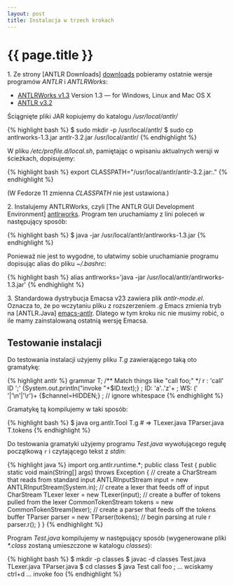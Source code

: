 ```yaml
---
layout: post
title: Instalacja w trzech krokach
---
```


# {{ page.title }}

1\. Ze strony [ANTLR Downloads] [downloads]
pobieramy ostatnie wersje programów
*ANTLR* i *ANTLRWorks*:

* [ANTLRWorks v1.3](http://www.antlr.org/download/antlrworks-1.3.jar)
  Version 1.3 — for Windows, Linux and Mac OS X
* [ANTLR v3.2](http://www.antlr.org/download/antlr-3.2.jar)

Ściągnięte pliki JAR kopiujemy do katalogu */usr/local/antlr/*

{% highlight bash %}
$ sudo mkdir -p /usr/local/antlr/
$ sudo cp antlrworks-1.3.jar antlr-3.2.jar /usr/local/antlr/
{% endhighlight %}

W pliku */etc/profile.d/local.sh*, pamiętając o wpisaniu aktualnych
wersji w ścieżkach, dopisujemy:

{% highlight bash %}
export CLASSPATH="/usr/local/antlr/antlr-3.2.jar:."
{% endhighlight %}

(W Fedorze 11 zmienna *CLASSPATH*  nie jest ustawiona.)

2\. Instalujemy ANTLRWorks, czyli
[The ANTLR GUI Development Environment] [antlrworks].
Program ten uruchamiamy z lini poleceń w następujący sposób:

{% highlight bash %}
$ java -jar /usr/local/antlr/antlrworks-1.3.jar
{% endhighlight %}

Ponieważ nie jest to wygodne, to ułatwimy sobie uruchamianie
programu dopisując alias do pliku *~/.bashrc*:

{% highlight bash %}
alias antlrworks='java -jar /usr/local/antlr/antlrworks-1.3.jar'
{% endhighlight %}

3\. Standardowa dystrybucja Emacsa v23 zawiera plik *antlr-mode.el*.
Oznacza to, że po wczytaniu pliku z rozszerzeniem *.g* Emacs zmienia tryb na
[ANTLR.Java] [emacs-antlr].  Dlatego w tym kroku nic nie musimy
robić, o ile mamy zainstalowaną ostatnią wersję Emacsa.


## Testowanie instalacji

Do testowania instalacji użyjemy pliku *T.g* zawierającego taką oto
gramatykę:

{% highlight antlr %}
grammar T;
/** Match things like "call foo;" */
r : 'call' ID ';' {System.out.println("invoke "+$ID.text);} ;
ID: 'a'..'z'+ ;
WS: (' '|'\n'|'\r')+   {$channel=HIDDEN;} ; // ignore whitespace
{% endhighlight %}

Gramatykę tą kompilujemy w taki sposób:

{% highlight bash %}
$ java org.antlr.Tool T.g  # => TLexer.java TParser.java T.tokens
{% endhighlight %}

Do testowania gramatyki użyjemy programu *Test.java* wywołującego regułę początkową
`r` i czytającego tekst z *stdin*:

{% highlight java %}
import org.antlr.runtime.*;
public class Test {
    public static void main(String[] args) throws Exception {
        // create a CharStream that reads from standard input
        ANTLRInputStream input = new ANTLRInputStream(System.in);
        // create a lexer that feeds off of input CharStream
        TLexer lexer = new TLexer(input);
        // create a buffer of tokens pulled from the lexer
        CommonTokenStream tokens = new CommonTokenStream(lexer);
        // create a parser that feeds off the tokens buffer
        TParser parser = new TParser(tokens);
        // begin parsing at rule r
        parser.r();
    }
}
{% endhighlight %}

Program *Test.java* kompilujemy w następujący sposób
(wygenerowane pliki *\*.class* zostaną umieszczone w katalogu
*classes*):

{% highlight bash %}
$ mkdir -p classes
$ javac -d classes Test.java TLexer.java TParser.java
$ cd classes
$ java Test
call foo ;
... wciskamy ctrl+d ...
invoke foo
{% endhighlight %}


<!-- Linki -->

[downloads]: http://www.antlr.org/download.html "ANTLR Downloads"
[antlrworks]: http://www.antlr.org/works "The ANTLR GUI Development Environment"
[emacs-antlr]: http://antlr-mode.sourceforge.net/details.html "ANTLR mode for Emacs"
